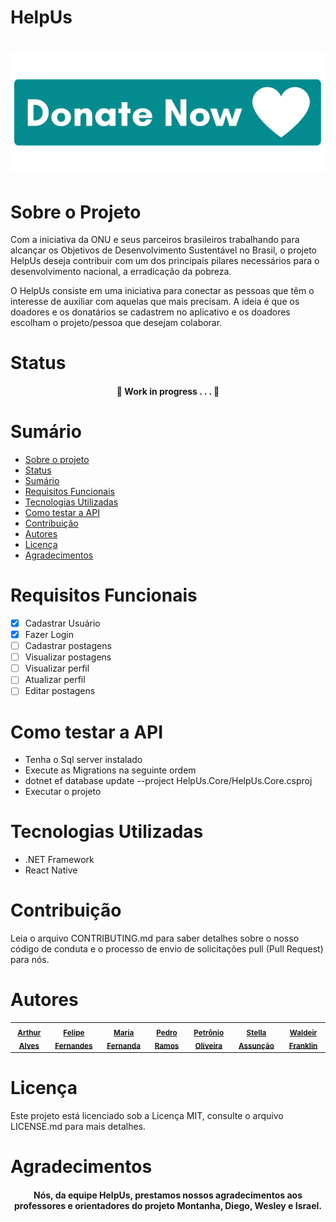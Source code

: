 # HelpUs

<h1 align="center">
  <img alt="donate" title="#donate" src="./assets/donate.png" />
</h1>


# Sobre o Projeto

  Com a iniciativa da ONU e seus parceiros brasileiros trabalhando para alcançar os
Objetivos de Desenvolvimento Sustentável no Brasil, o projeto HelpUs deseja contribuir
com um dos principais pilares necessários para o desenvolvimento nacional, a erradicação
da pobreza. 

  O HelpUs consiste em uma iniciativa para conectar as pessoas que têm o interesse
de auxiliar com aquelas que mais precisam. A ideia é que os doadores e os donatários se
cadastrem no aplicativo e os doadores escolham o projeto/pessoa que desejam colaborar. 

# Status

<h4 align="center"> 🚧 Work in progress . . . 🚧 </h4> 

# Sumário

<!--ts-->
   * [Sobre o projeto](#sobre-o-projeto)
   * [Status](#status)
   * [Sumário](#sumário)
   * [Requisitos Funcionais](#requisitos-funcionais)
   * [Tecnologias Utilizadas](#tecnologias-utilizadas)
   * [Como testar a API](#como-testar-a-api)
   * [Contribuição](#contribuição)
   * [Autores](#autores)
   * [Licença](#licença)
   * [Agradecimentos](#agradecimentos)
<!--te-->

# Requisitos Funcionais

- [x] Cadastrar Usuário
- [x] Fazer Login
- [ ] Cadastrar postagens
- [ ] Visualizar postagens
- [ ] Visualizar perfil
- [ ] Atualizar perfil
- [ ] Editar postagens

# Como testar a API

- Tenha o Sql server instalado
- Execute as Migrations na seguinte ordem
- dotnet ef database update --project HelpUs.Core/HelpUs.Core.csproj
- Executar o projeto
 
# Tecnologias Utilizadas

- .NET Framework
- React Native

# Contribuição

Leia o arquivo CONTRIBUTING.md para saber detalhes sobre o nosso código de conduta e o processo de envio de solicitações pull (Pull Request) para nós.

# Autores

<table>
    <tbody>
      <tr>
 
  <td align="center"> 
<sub><a href="https://github.com/Arthur-Alv"><b>Arthur Alves</b></a></sub> </td>
 
  <td align="center">
 <sub><a href="https://github.com/fernandes35felipe"><b>Felipe Fernandes</b></a></sub> </td>
        
  <td align="center"> 
<sub><a href="https://github.com/DinelliFernanda"><b>Maria Fernanda</b></a></sub> </td>

      
  <td align="center">
 <sub><a href="https://github.com/PedroHRamos"><b>Pedro Ramos</b></a></sub> </td>

 
 <td align="center"> 
<sub><a href="https://github.com/petroniosantos"><b>Petrônio Oliveira</b></a></sub> </td>
 
  <td align="center">
  <sub><a href="https://github.com/stellanicoli"><b>Stella Assunção</b></a></sub> </td>
 
 
 <td align="center">
 <sub><a href="https://github.com/wasouzaf"><b>Waldeir Franklin</b></a></sub> </td>
 </tr>


 </tbody></table>

# Licença

Este projeto está licenciado sob a Licença MIT, consulte o arquivo LICENSE.md para mais detalhes.

# Agradecimentos

<h4 align="center"> Nós, da equipe HelpUs, prestamos nossos agradecimentos aos professores e orientadores do projeto Montanha, Diego, Wesley e Israel. </h4> 
